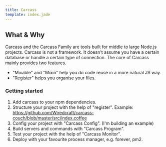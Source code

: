 ```yaml
---
title: Carcass
template: index.jade
---
```


## What & Why

Carcass and the Carcass Family are tools built for middle to large Node.js projects. Carcass is not a framework. It doesn't assume you have a certain database or handle a certain type of connection. The core of Carcass mainly provides two features.

* "Mixable" and "Mixin" help you do code reuse in a more natural JS way.
* "Register" helps you organise your files.

### Getting started

1. Add carcass to your npm dependencies.
1. Structure your project with the help of "register". Example: https://github.com/Wiredcraft/carcass-couch/blob/master/src/index.coffee
1. Config your project with "Carcass Config". (I'm building an example)
1. Build servers and commands with "Carcass Program".
1. Test your project with the help of "Carcass Monitor".
1. Deploy with your favourite process manager, e.g. forever, pm2.
